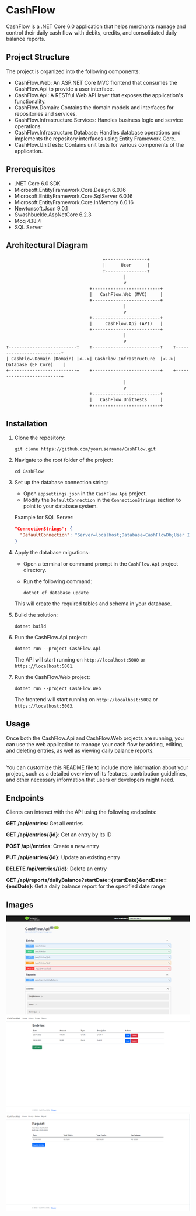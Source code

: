 ﻿# CashFlow

CashFlow is a .NET Core 6.0 application that helps merchants manage and control their daily cash flow with debits, credits, and consolidated daily balance reports.

## Project Structure

The project is organized into the following components:

- CashFlow.Web: An ASP.NET Core MVC frontend that consumes the CashFlow.Api to provide a user interface.
- CashFlow.Api: A RESTful Web API layer that exposes the application's functionality.
- CashFlow.Domain: Contains the domain models and interfaces for repositories and services.
- CashFlow.Infrastructure.Services: Handles business logic and service operations.
- CashFlow.Infrastructure.Database: Handles database operations and implements the repository interfaces using Entity Framework Core.
- CashFlow.UnitTests: Contains unit tests for various components of the application.

## Prerequisites

- .NET Core 6.0 SDK
- Microsoft.EntityFramework.Core.Design 6.0.16
- Microsoft.EntityFramework.Core.SqlServer 6.0.16
- Microsoft.EntityFramework.Core.InMemory 6.0.16
- Newtonsoft.Json 9.0.1
- Swashbuckle.AspNetCore 6.2.3
- Moq 4.18.4
- SQL Server

## Architectural Diagram

                                         +----------------+
                                         |      User      |
                                         +----------------+
                                                 |
                                                 v
                                    +--------------------------+
                                    |   CashFlow.Web (MVC)     |
                                    +--------------------------+
                                                 |
                                                 v
                                    +--------------------------+
                                    |     CashFlow.Api (API)   |
                                    +--------------------------+
                                                 |
                                                 v
    +--------------------------+    +--------------------------+    +--------------------------+
    | CashFlow.Domain (Domain) |<-->| CashFlow.Infrastructure  |<-->|    Database (EF Core)    |
    +--------------------------+    +--------------------------+    +--------------------------+
                                                 |
                                                 v
                                    +--------------------------+
                                    |   CashFlow.UnitTests     |
                                    +--------------------------+



## Installation

1. Clone the repository:
   ```
   git clone https://github.com/yourusername/CashFlow.git
   ```
2. Navigate to the root folder of the project:
   ```
   cd CashFlow
   ```
3. Set up the database connection string:

   - Open `appsettings.json` in the `CashFlow.Api` project.
   - Modify the `DefaultConnection` in the `ConnectionStrings` section to point to your database system.

   Example for SQL Server:

   ```json
   "ConnectionStrings": {
     "DefaultConnection": "Server=localhost;Database=CashFlowDb;User Id=your_user;Password=your_password;"
   }
   ```

4. Apply the database migrations:

   - Open a terminal or command prompt in the `CashFlow.Api` project directory.
   - Run the following command:

     ```
     dotnet ef database update
     ```

   This will create the required tables and schema in your database.

5. Build the solution:

   ```
   dotnet build
   ```

6. Run the CashFlow.Api project:

   ```
   dotnet run --project CashFlow.Api
   ```

   The API will start running on `http://localhost:5000` or `https://localhost:5001`.

7. Run the CashFlow.Web project:

   ```
   dotnet run --project CashFlow.Web
   ```

   The frontend will start running on `http://localhost:5002` or `https://localhost:5003`.

## Usage

Once both the CashFlow.Api and CashFlow.Web projects are running, you can use the web application to manage your cash flow by adding, editing, and deleting entries, as well as viewing daily balance reports.

---

You can customize this README file to include more information about your project, such as a detailed overview of its features, contribution guidelines, and other necessary information that users or developers might need.


## Endpoints

Clients can interact with the API using the following endpoints:

**GET /api/entries**: Get all entries

**GET /api/entries/{id}**: Get an entry by its ID

**POST /api/entries**: Create a new entry

**PUT /api/entries/{id}**: Update an existing entry

**DELETE /api/entries/{id}**: Delete an entry

**GET /api/reports/dailyBalance?startDate={startDate}&endDate={endDate}**: Get a daily balance report for the specified date range
 
## Images

![Swagger](/img/Swagger.png "Swagger")
![Entries](/img/Entries-Web.png "Entries")
![Report](/img/Report-web.png "Report")
